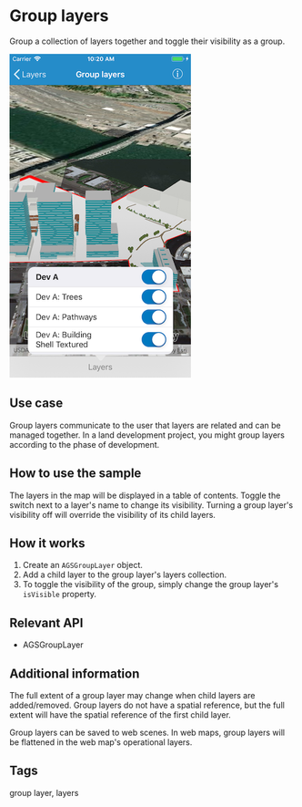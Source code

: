 # Group layers

Group a collection of layers together and toggle their visibility as a group.

![Group layers sample](group-layers.png)

## Use case  

Group layers communicate to the user that layers are related and can be managed together. In a land development project, you might group layers according to the phase of development.

## How to use the sample

The layers in the map will be displayed in a table of contents. Toggle the switch next to a layer's name to change its visibility. Turning a group layer's visibility off will override the visibility of its child layers.

## How it works

1. Create an `AGSGroupLayer` object.
2. Add a child layer to the group layer's layers collection.
3. To toggle the visibility of the group, simply change the group layer's `isVisible` property.

## Relevant API

* AGSGroupLayer

## Additional information

The full extent of a group layer may change when child layers are added/removed. Group layers do not have a spatial reference, but the full extent will have the spatial reference of the first child layer.

Group layers can be saved to web scenes. In web maps, group layers will be flattened in the web map's operational layers.

## Tags

group layer, layers
